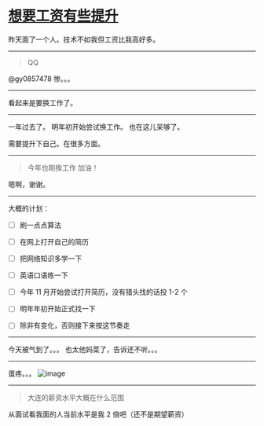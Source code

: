 # [想要工资有些提升](https://github.com/yihong0618/gitblog/issues/155)

昨天面了一个人。技术不如我但工资比我高好多。

---

> QQ

@gy0857478 惨。。。

---

看起来是要换工作了。

---

一年过去了。
明年初开始尝试换工作。
也在这儿呆够了。

需要提升下自己。在很多方面。

---

> 今年也剛換工作 加油！

嗯啊，谢谢。

---

大概的计划：

- [ ] 刷一点点算法
- [ ] 在网上打开自己的简历
- [ ] 把网络知识多学一下
- [ ] 英语口语练一下
- [ ] 今年 11 月开始尝试打开简历，没有猎头找的话投 1-2 个
- [ ] 明年年初开始正式找一下
- [ ] 除非有变化，否则接下来按这节奏走


---

今天被气到了。。。
也太他妈菜了，告诉还不听。。。

---

蛋疼。。。
![image](https://user-images.githubusercontent.com/15976103/136638525-834e4fe0-f116-459f-8168-69c0f192756e.png)


---

> 大连的薪资水平大概在什么范围

从面试看我面的人当前水平是我 2 倍吧（还不是期望薪资）